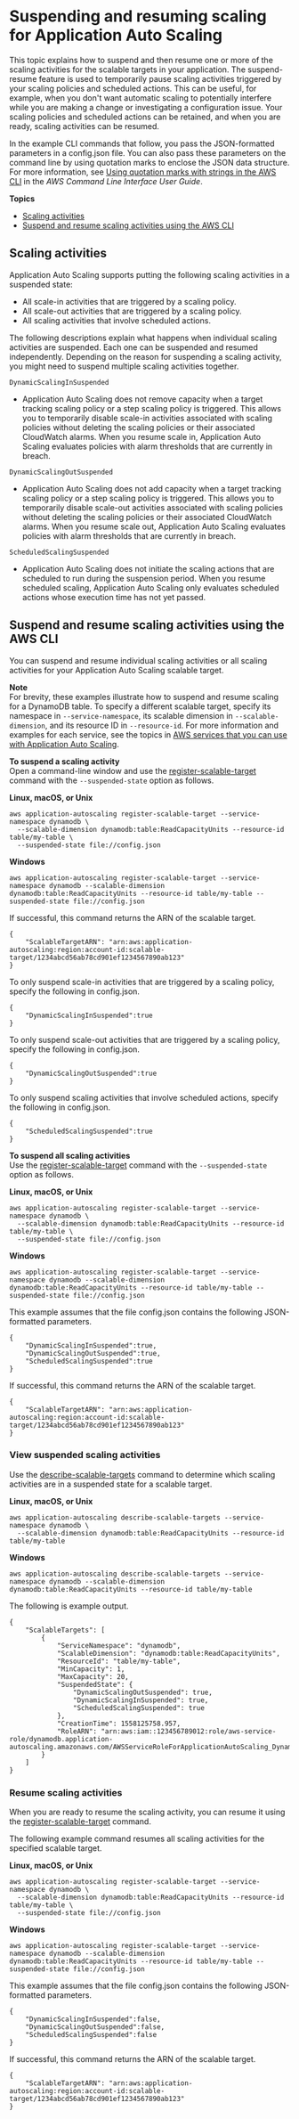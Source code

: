 # Suspending and resuming scaling for Application Auto Scaling<a name="application-auto-scaling-suspend-resume-scaling"></a>

This topic explains how to suspend and then resume one or more of the scaling activities for the scalable targets in your application\. The suspend\-resume feature is used to temporarily pause scaling activities triggered by your scaling policies and scheduled actions\. This can be useful, for example, when you don't want automatic scaling to potentially interfere while you are making a change or investigating a configuration issue\. Your scaling policies and scheduled actions can be retained, and when you are ready, scaling activities can be resumed\.

In the example CLI commands that follow, you pass the JSON\-formatted parameters in a config\.json file\. You can also pass these parameters on the command line by using quotation marks to enclose the JSON data structure\. For more information, see [Using quotation marks with strings in the AWS CLI](https://docs.aws.amazon.com/cli/latest/userguide/cli-usage-parameters-quoting-strings.html) in the *AWS Command Line Interface User Guide*\.

**Topics**
+ [Scaling activities](#process-types)
+ [Suspend and resume scaling activities using the AWS CLI](#aas-suspend-aws-cli)

## Scaling activities<a name="process-types"></a>

Application Auto Scaling supports putting the following scaling activities in a suspended state:
+ All scale\-in activities that are triggered by a scaling policy\.
+ All scale\-out activities that are triggered by a scaling policy\.
+ All scaling activities that involve scheduled actions\. 

The following descriptions explain what happens when individual scaling activities are suspended\. Each one can be suspended and resumed independently\. Depending on the reason for suspending a scaling activity, you might need to suspend multiple scaling activities together\. 

`DynamicScalingInSuspended`
+ Application Auto Scaling does not remove capacity when a target tracking scaling policy or a step scaling policy is triggered\. This allows you to temporarily disable scale\-in activities associated with scaling policies without deleting the scaling policies or their associated CloudWatch alarms\. When you resume scale in, Application Auto Scaling evaluates policies with alarm thresholds that are currently in breach\.

`DynamicScalingOutSuspended`
+ Application Auto Scaling does not add capacity when a target tracking scaling policy or a step scaling policy is triggered\. This allows you to temporarily disable scale\-out activities associated with scaling policies without deleting the scaling policies or their associated CloudWatch alarms\. When you resume scale out, Application Auto Scaling evaluates policies with alarm thresholds that are currently in breach\.

`ScheduledScalingSuspended`
+ Application Auto Scaling does not initiate the scaling actions that are scheduled to run during the suspension period\. When you resume scheduled scaling, Application Auto Scaling only evaluates scheduled actions whose execution time has not yet passed\.

## Suspend and resume scaling activities using the AWS CLI<a name="aas-suspend-aws-cli"></a>

You can suspend and resume individual scaling activities or all scaling activities for your Application Auto Scaling scalable target\.

**Note**  
For brevity, these examples illustrate how to suspend and resume scaling for a DynamoDB table\. To specify a different scalable target, specify its namespace in `--service-namespace`, its scalable dimension in `--scalable-dimension`, and its resource ID in `--resource-id`\. For more information and examples for each service, see the topics in [AWS services that you can use with Application Auto Scaling](integrated-services-list.md)\.

**To suspend a scaling activity**  
Open a command\-line window and use the [register\-scalable\-target](https://docs.aws.amazon.com/cli/latest/reference/application-autoscaling/register-scalable-target.html) command with the `--suspended-state` option as follows\. 

**Linux, macOS, or Unix**

```
aws application-autoscaling register-scalable-target --service-namespace dynamodb \
  --scalable-dimension dynamodb:table:ReadCapacityUnits --resource-id table/my-table \
  --suspended-state file://config.json
```

**Windows**

```
aws application-autoscaling register-scalable-target --service-namespace dynamodb --scalable-dimension dynamodb:table:ReadCapacityUnits --resource-id table/my-table --suspended-state file://config.json
```

If successful, this command returns the ARN of the scalable target\.

```
{
    "ScalableTargetARN": "arn:aws:application-autoscaling:region:account-id:scalable-target/1234abcd56ab78cd901ef1234567890ab123"
}
```

To only suspend scale\-in activities that are triggered by a scaling policy, specify the following in config\.json\.

```
{
    "DynamicScalingInSuspended":true
}
```

To only suspend scale\-out activities that are triggered by a scaling policy, specify the following in config\.json\.

```
{
    "DynamicScalingOutSuspended":true
}
```

To only suspend scaling activities that involve scheduled actions, specify the following in config\.json\.

```
{
    "ScheduledScalingSuspended":true
}
```

**To suspend all scaling activities**  
Use the [register\-scalable\-target](https://docs.aws.amazon.com/cli/latest/reference/application-autoscaling/register-scalable-target.html) command with the `--suspended-state` option as follows\.

**Linux, macOS, or Unix**

```
aws application-autoscaling register-scalable-target --service-namespace dynamodb \
  --scalable-dimension dynamodb:table:ReadCapacityUnits --resource-id table/my-table \
  --suspended-state file://config.json
```

**Windows**

```
aws application-autoscaling register-scalable-target --service-namespace dynamodb --scalable-dimension dynamodb:table:ReadCapacityUnits --resource-id table/my-table --suspended-state file://config.json
```

This example assumes that the file config\.json contains the following JSON\-formatted parameters\. 

```
{
    "DynamicScalingInSuspended":true,
    "DynamicScalingOutSuspended":true,
    "ScheduledScalingSuspended":true
}
```

If successful, this command returns the ARN of the scalable target\.

```
{
    "ScalableTargetARN": "arn:aws:application-autoscaling:region:account-id:scalable-target/1234abcd56ab78cd901ef1234567890ab123"
}
```

### View suspended scaling activities<a name="aas-check-suspend-state-aws-cli"></a>

Use the [describe\-scalable\-targets](https://docs.aws.amazon.com/cli/latest/reference/application-autoscaling/describe-scalable-targets.html) command to determine which scaling activities are in a suspended state for a scalable target\.

**Linux, macOS, or Unix**

```
aws application-autoscaling describe-scalable-targets --service-namespace dynamodb \
  --scalable-dimension dynamodb:table:ReadCapacityUnits --resource-id table/my-table
```

**Windows**

```
aws application-autoscaling describe-scalable-targets --service-namespace dynamodb --scalable-dimension dynamodb:table:ReadCapacityUnits --resource-id table/my-table
```

The following is example output\.

```
{
    "ScalableTargets": [
        {
            "ServiceNamespace": "dynamodb",
            "ScalableDimension": "dynamodb:table:ReadCapacityUnits",
            "ResourceId": "table/my-table",
            "MinCapacity": 1,
            "MaxCapacity": 20,
            "SuspendedState": {
                "DynamicScalingOutSuspended": true,
                "DynamicScalingInSuspended": true,
                "ScheduledScalingSuspended": true
            },
            "CreationTime": 1558125758.957,
            "RoleARN": "arn:aws:iam::123456789012:role/aws-service-role/dynamodb.application-autoscaling.amazonaws.com/AWSServiceRoleForApplicationAutoScaling_DynamoDBTable"
        }
    ]
}
```

### Resume scaling activities<a name="aas-resume-aws-cli"></a>

When you are ready to resume the scaling activity, you can resume it using the [register\-scalable\-target](https://docs.aws.amazon.com/cli/latest/reference/application-autoscaling/register-scalable-target.html) command\.

The following example command resumes all scaling activities for the specified scalable target\. 

**Linux, macOS, or Unix**

```
aws application-autoscaling register-scalable-target --service-namespace dynamodb \
  --scalable-dimension dynamodb:table:ReadCapacityUnits --resource-id table/my-table \
  --suspended-state file://config.json
```

**Windows**

```
aws application-autoscaling register-scalable-target --service-namespace dynamodb --scalable-dimension dynamodb:table:ReadCapacityUnits --resource-id table/my-table --suspended-state file://config.json
```

This example assumes that the file config\.json contains the following JSON\-formatted parameters\. 

```
{
    "DynamicScalingInSuspended":false,
    "DynamicScalingOutSuspended":false,
    "ScheduledScalingSuspended":false
}
```

If successful, this command returns the ARN of the scalable target\.

```
{
    "ScalableTargetARN": "arn:aws:application-autoscaling:region:account-id:scalable-target/1234abcd56ab78cd901ef1234567890ab123"
}
```